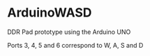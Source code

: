 # ArduinoWASD
DDR Pad prototype using the Arduino UNO

Ports 3, 4, 5 and 6 correspond to W, A, S and D
